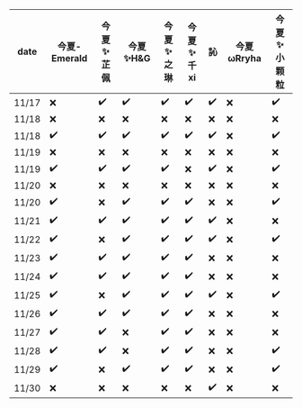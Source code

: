 |date|今夏-Emerald|今夏✨芷佩|今夏✨H&G|今夏✨之琳|今夏✨千xi|訫|今夏ωRryha|今夏✨小颗粒|
|---|---|---|---|---|---|---|---|---|
|11/17|❌|✔️ |✔️ |✔️ |✔️ |✔️ |❌|✔️ |
|11/18|❌|❌|❌|❌|❌|❌|❌|❌|
|11/18|✔️ |✔️ |✔️ |✔️ |✔️ |✔️ |❌|✔️ |
|11/19|❌|❌|❌|❌|❌|❌|❌|❌|
|11/19|✔️ |✔️ |✔️ |✔️ |❌|✔️ |❌|✔️ |
|11/20|❌|❌|❌|❌|❌|❌|❌|❌|
|11/20|✔️ |❌|✔️ |✔️ |✔️ |❌|❌|✔️ |
|11/21|✔️ |✔️ |✔️ |✔️ |✔️ |✔️ |❌|❌|
|11/22|✔️ |❌|✔️ |✔️ |✔️ |✔️ |❌|✔️ |
|11/23|✔️ |✔️ |✔️ |✔️ |✔️ |❌|❌|❌|
|11/24|✔️ |✔️ |✔️ |✔️ |✔️ |❌|❌|❌|
|11/25|✔️ |❌|✔️ |✔️ |✔️ |✔️ |❌|✔️ |
|11/26|✔️ |✔️ |✔️ |✔️ |✔️ |❌|❌|❌|
|11/27|✔️ |✔️ |❌|✔️ |✔️ |❌|❌|❌|
|11/28|✔️ |✔️ |❌|✔️ |✔️ |❌|❌|✔️ |
|11/29|✔️ |❌|✔️ |✔️ |✔️ |❌|❌|✔️ |
|11/30|❌|❌|❌|❌|❌|✔️ |❌|❌|
